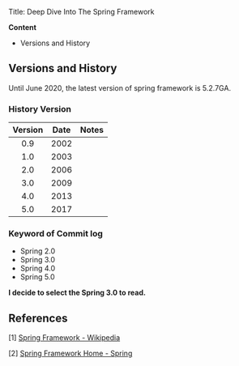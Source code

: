 Title: Deep Dive Into The Spring Framework

**Content**

- Versions and History

## Versions and History

Until June 2020, the latest version of spring framework is 5.2.7GA.

### History Version

| Version | Date | Notes |
| :-----: | :--: | :---: |
|   0.9   | 2002 |       |
|   1.0   | 2003 |       |
|   2.0   | 2006 |       |
|   3.0   | 2009 |       |
|   4.0   | 2013 |       |
|   5.0   | 2017 |       |

### Keyword of Commit log

- Spring 2.0
- Spring 3.0
- Spring 4.0
- Spring 5.0

**I decide to select the Spring 3.0 to read.**



## References

[1] [Spring Framework - Wikipedia](https://en.wikipedia.org/wiki/Spring_Framework)

[2] [Spring Framework Home - Spring](https://spring.io/projects/spring-framework)